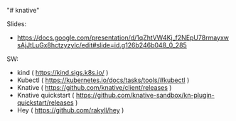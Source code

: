 "# knative" 

Slides:
- https://docs.google.com/presentation/d/1qZhtVW4Kj_f2NEpU78rmayxwsAjJtLuGx8hctzyzylc/edit#slide=id.g126b246b048_0_285

SW:
 - kind ( https://kind.sigs.k8s.io/ )
 - Kubectl ( https://kubernetes.io/docs/tasks/tools/#kubectl )
 - Knative ( https://github.com/knative/client/releases )
 - Knative quickstart ( https://github.com/knative-sandbox/kn-plugin-quickstart/releases )
 - Hey ( https://github.com/rakyll/hey )